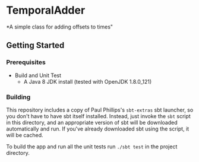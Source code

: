 TemporalAdder
=============

*A simple class for adding offsets to times"

Getting Started
---------------

### Prerequisites ###

* Build and Unit Test
  * A Java 8 JDK install (tested with OpenJDK 1.8.0_121)

### Building ###

This repository includes a copy of Paul Phillips's `sbt-extras` sbt launcher, so
you don't have to have sbt itself installed. Instead, just invoke the `sbt`
script in this directory, and an appropriate version of sbt will be downloaded
automatically and run. If you've already downloaded sbt using the script, it
will be cached.

To build the app and run all the unit tests run `./sbt test` in the project
directory.
